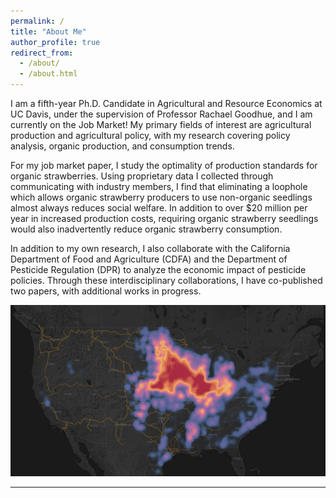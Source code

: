 ```yaml
---
permalink: /
title: "About Me"
author_profile: true
redirect_from: 
  - /about/
  - /about.html
---
```

I am a fifth-year Ph.D. Candidate in Agricultural and Resource Economics at UC Davis, under the supervision of Professor Rachael Goodhue, and I am currently on the Job Market! My primary fields of interest are agricultural production and agricultural policy, with my research covering policy analysis, organic production, and consumption trends. 

For my job market paper, I study the optimality of production standards for organic strawberries. Using proprietary data I collected through communicating with industry members, I find that eliminating a loophole which allows organic strawberry producers to use non-organic seedlings almost always reduces social welfare. In addition to over $20 million per year in increased production costs, requiring organic strawberry seedlings would also inadvertently reduce organic strawberry consumption. 

In addition to my own research, I also collaborate with the California Department of Food and Agriculture (CDFA) and the Department of Pesticide Regulation (DPR) to analyze the economic impact of pesticide policies. Through these interdisciplinary collaborations, I have co-published two papers, with additional works in progress.

![Map](Images/BNSF_Heatmap.png?raw=true)

-----
